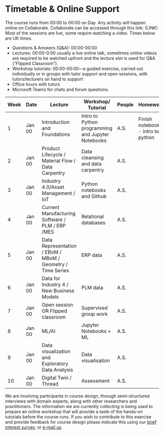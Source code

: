 # Timetable & Online Support

The course runs from 00:00 to 00:00 on Day. Any activity will happen online on Collaborate. Collaborate can be accessed through this link:
(LINK)
Most of the sessions are live, some require watching a video.
Times below are UK times.
* Questions & Answers (Q&A): 00:00-00:00
* Lectures: 00:00-0:00 usually a live online talk, sometimes online videos are required to be
watched upfront and the lecture slot is used for Q&A (“Flipped Classroom”).
* Workshop tutorials: 00:00-00:00—a guided exercise, carried out individually or in groups with tutor support and open sessions, with tutors/lecturers on hand to support
* Office hours with tutors
* Microsoft Teams for chats and forum questions.

|  Week | Date | Lecture | Workshop/ Tutorial  | People  | Homework  |   
|---|---|---|---|---|---|
| 1 |  Jan 00 | Introduction and Foundations | Intro to Python programming and Jupyter Notebooks  | A.S.  |  Finish notebooks: - intro to python |
| 2 | Jan 00  | Product Lifecycle / Material Flow / Data Carpentry  |  Data cleansing and data carpentry |  A.S. |   |
| 3 | Jan 00  | Industry 4.0/Asset Management / IoT  | Python notebooks and Github  |  A.S. |   |
| 4 | Jan 00  | Current Manufacturing Software / PLM / ERP /MES  | Relational databases  |  A.S. |   |
| 5 | Jan 00  | Data Representation / EBoM / MBoM / Geometry / Time Series  | ERP data  | A.S.  |   |
| 6 | Jan 00  | Data for Industry 4 / New Business Models  | PLM data  | A.S.  |   |
| 7 | Jan 00  |  Open session OR Flipped classroom | Supervised group work   |  A.S. | |
| 8 | Jan 00  | ML/AI  |  Jupyter Notebooks + ML  | A.S.  |   |
| 9 | Jan 00  | Data visualization and Exploratory Data Analysis  | Data visualisation |  A.S. |   |
| 10 | Jan 00  |  Digital Twin / Thread  | Assessment  |  A.S. |   |

<!-- Visual literacy and culture, visualisation design and target audience all account for differences in interpretation and use of visualisations. How do you design to ensure your audience receives the message you intend to deliver?

Our approach to teaching data visualisation is to present first foundational lectures in data visualisation, to build or improve on visual literacy. Successfully designing and implementing visualisations that inform the end user and/or support decision-making and task completion requires a combination of creativity, a scientific approach to methodology, context awareness and/or domain expertise.

We have learnt from experience in the field that a hands-on approach, often harnessing multiple perspectives on a data visualisation task, provides an advantage. Participants may complete the course at a distance and through online access of material (including recorded tutorials and demonstrations) and delivery of assignments and projects only. We will add value with a blended approach that supplement online learning with dedicated discussion and tutorial sessions, workshops and invited seminars, and individual "consultancy" sessions, via a virtual classroom. -->

We are involving participants in course design, through semi-structured interviews with domain experts, along with other researchers and practitioners. The information we are currently collecting is being used to prepare an online workshop that will provide a taste of the hands-on tutorials before the course runs. If you wish to contribute to this exercise and provide feedback for course design please indicate this using our [brief interest survey](https://forms.gle/9ZWPn8fDHZiDXNBR9), or [e-mail us](mailto:datascimanu@gmail.com).
